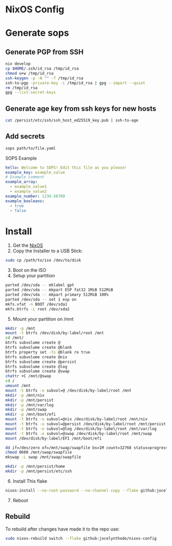 # NixOS Config

# Generate sops

## Generate PGP from SSH

```bash
nix develop
cp $HOME/.ssh/id_rsa /tmp/id_rsa
chmod u+w /tmp/id_rsa
ssh-keygen -p -N "" -f /tmp/id_rsa
ssh-to-pgp -private-key -i /tmp/id_rsa | gpg --import --quiet
rm /tmp/id_rsa
gpg --list-secret-keys
```

## Generate age key from ssh keys for new hosts

```bash
cat /persist/etc/ssh/ssh_host_ed25519_key.pub | ssh-to-age
```

## Add secrets

```bash
sops path/to/file.yaml

```

SOPS Example

```yaml
hello: Welcome to SOPS! Edit this file as you please!
example_key: example_value
# Example comment
example_array:
  - example_value1
  - example_value2
example_number: 1234.56789
example_booleans:
  - true
  - false
```

# Install

1. Get the [NixOS](https://channels.nixos.org/nixos-22.05/latest-nixos-minimal-x86_64-linux.iso)
2. Copy the Installer to a USB Stick:

```bash
sudo cp /path/to/iso /dev/to/disk
```

3. Boot on the ISO
4. Setup your partition

```bash
parted /dev/sda -- mklabel gpt
parted /dev/sda -- mkpart ESP fat32 1MiB 512MiB
parted /dev/sda -- mkpart primary 512MiB 100%
parted /dev/sda -- set 1 esp on
mkfs.vfat -n BOOT /dev/sda1
mkfs.btrfs -L root /dev/sda2
```

5. Mount your partition on /mnt

```bash
mkdir -p /mnt
mount -t btrfs /dev/disk/by-label/root /mnt
cd /mnt/
btrfs subvolume create @
btrfs subvolume create @blank
btrfs property set -ts @blank ro true
btrfs subvolume create @nix
btrfs subvolume create @persist
btrfs subvolume create @log
btrfs subvolume create @swap
chattr +C /mnt/@swap
cd /
umount /mnt
mount -t btrfs -o subvol=@ /dev/disk/by-label/root /mnt
mkdir -p /mnt/nix
mkdir -p /mnt/persist
mkdir -p /mnt/var/log
mkdir -p /mnt/swap
mkdir -p /mnt/boot/efi
mount -t btrfs -o subvol=@nix /dev/disk/by-label/root /mnt/nix
mount -t btrfs -o subvol=@persist /dev/disk/by-label/root /mnt/persist
mount -t btrfs -o subvol=@log /dev/disk/by-label/root /mnt/var/log
mount -t btrfs -o subvol=@swap /dev/disk/by-label/root /mnt/swap
mount /dev/disk/by-label/EFI /mnt/boot/efi

dd if=/dev/zero of=/mnt/swap/swapfile bs=1M count=32768 status=progress
chmod 0600 /mnt/swap/swapfile
mkswap -L swap /mnt/swap/swapfile

mkdir -p /mnt/persist/home
mkdir -p /mnt/persist/etc/ssh

```

6. Install This flake

```bash
nixos-install --no-root-password --no-channel-copy --flake github:jocelynthode/nixos-config#somehost

```

7. Reboot

## Rebuild

To rebuild after changes have made it to the repo use:

```bash
sudo nixos-rebuild switch --flake github:jocelynthode/nixos-config
```
